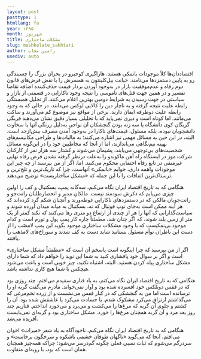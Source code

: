 ```yaml
---
layout: post
posttype: 1
htmllang: fa
year: ۱۳۹۵
month: شهریور
title: مشکلات ساختاری
slug: meshkelate_sakhtari
author: رامین مجاب
usediv: auto
---
```


اقتصاددان‌ها کلاً موجودات بانمکی هستند. هاراگیری کوجیرو در بحران بزرگ را چسبندگی رو به پایین دستمزدها می‌نامند. خیانت بیل‌کلینتون به همسرش را با نقض فرض‌های قانون دوم رفاه و عدم‌موفقیت بازار در به‌وجود آوردن بردار قیمت حذف‌کننده اضافه تقاضا تفسیر و در همین جهت قتل‌های ناموسی را نتیجه وجود ناکارایی در قسمتی از بازار و سیاستی در جهت رسیدن به شرایط دومین بهترین اعلام می‌کنند. از تحلیل همبستگی رابطه علیت نتیجه گرفته و به ناچار دین را کالایی لوکس می‌دانند، در حالی که به وجود رابطه علیت دوطرفه ایمان دارند. برخی از مواقع نیز موضوع کم می‌آورند و ساکت می‌مانند. اما کوتاه است و دیری نمی‌پاید که با تحلیلی بسیار دقیق نشان می‌دهند فربگی گربگان کوی دانشگاه یا سه زنه بودن گنجشکان آن نواحی به‌دلیل زرنگی آنها یا سخاوت دانشجویان نبوده، بلکه مسئول، قیمت‌های ناکارا در به‌وجود آمدن مصرف بیش‌ازحد است. البته، در این حین به مسائل مهمی نیز اشاره می‌کنند؛ به مالیات‌ها و طراحی مکانیسم‌های بهینه نیم‌نگاهی می‌اندازند، اما از آنجا که مخاطبین خود را در این‌گونه مسائل شخصیت‌های بی‌توجهی می‌یابند، پشیمان می‌شوند و کشتار سه هزار نفر از کارکنان شرکت موز در ایستگاه راه آهن ماکوندو را به‌علت درنظر گرفته نشدن فرض رفاه نهایی غیرمنفی در تابع رفاه اجتمایی محکوم می‌کنند. اما، اگر از من بپرسند از چه چیز این موجودات واهمه داری، جوابم «بانمکی» آنهاست، چرا که تاریک‌ترین و تلخ‌ترین و ترسناک‌ترین اتفاقات را با این جمله که «مشکل ساختاریست» توضیح می‌دهند.

هنگامی که به تاریخ اقتصاد ایران نگاه می‌کنم، سه‌گانه پمپ، بسکتبال و کف را اولین چیزی می‌یابم که ذکرش سودمند نیست. مالکانِ مدیر و انحصارطلبان رانت‌جو و رانت‌جویان مالکی که در دستمزدهای ناکارایی غوطه‌ورند و آنچنان شکم گرد کرده‌اند که هر آینه ممکن است به‌جای توپ فوتبال که نه، بسکتبال به میانه میدان آورده شوند و سیاست‌گذارانی که آنها را هر از چندی از ارتفاع دو متری رها می‌کنند که نکند کمتر از یک متر از زمین بلند شوند، که اگر چنان شد، مطمئناً چاره کار پمپ پول و تورم است و کدام موجود بی‌نمکیست که با وجود مشکلات ساختاری موجود بگوید این پمپ لامصّب را از دست این ناظران توأم مسئول بستانید شاید دست به کف شدند و سوراخ‌های لامذهب را یافتند.

اگر از من بپرسید که چرا اینگونه است پاسخم آن است که «مطمئناً مشکل ساختاری» است و اگر بر سوال خود پافشاری کنید به شما این نوید را خواهم داد که شما دارای مشکل ساختاری پیله کردن هستید. البته، اشتباه نکنید، چیز خوبی است و باعث می‌شود هیچکس با شما هیچ کاری نداشته باشد.

هنگامی که به تاریخ اقتصاد ایران نگاه می‌کنم، به یاد قناری سفیدم می‌افتم. چند روزی بود که در قفس دوبلکس خود افسرده شده بود و آواز نمی‌خواند. مادرم می‌گفت گربه او را ترسانده است اما من به گنجشکی که در کنار قفس می‌نشست و از زرده تخم‌مرغی که می‌گذاشتم ارتزاق می‌کرد مشکوک شدم. یا حسادت می‌کرد یا عاشقش شده بود. آن را کشتم و جلوی آن گربه که مرغ‌ها را می‌کشت و می‌برد و می‌خورد انداختم. قناریم چند روز بعد مرد و آن گربه همچنان مرغ‌ها را خورد. مشکل ساختاری بود و گربه‌ای نمی‌بایست آفریده می‌شد.

هنگامی که به تاریخ اقتصاد ایران نگاه می‌کنم، ناخودآگاه به یاد شعر «میراث» اخوان می‌افتم، آنجا که می‌گوید «ناگهان طوفان خشمی باشكوه و سرخگون برخاست» و سردرگم می‌شوم که ثبات نسبی فعلی چگونه گم‌درسر می‌شود؛ چراکه همه‌چیز همچنان همان است که بود، با رویه‌ای متفاوت. 